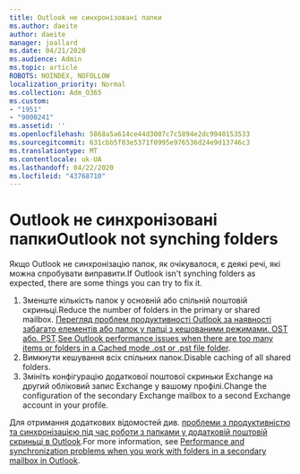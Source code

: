 ```yaml
---
title: Outlook не синхронізовані папки
ms.author: daeite
author: daeite
manager: joallard
ms.date: 04/21/2020
ms.audience: Admin
ms.topic: article
ROBOTS: NOINDEX, NOFOLLOW
localization_priority: Normal
ms.collection: Adm_O365
ms.custom:
- "1951"
- "9000241"
ms.assetid: ''
ms.openlocfilehash: 5868a5a614ce44d3007c7c5894e2dc9940153533
ms.sourcegitcommit: 631cbb5f03e5371f0995e976536d24e9d13746c3
ms.translationtype: MT
ms.contentlocale: uk-UA
ms.lasthandoff: 04/22/2020
ms.locfileid: "43768710"
---
```

# <a name="outlook-not-synching-folders"></a><span data-ttu-id="1a149-102">Outlook не синхронізовані папки</span><span class="sxs-lookup"><span data-stu-id="1a149-102">Outlook not synching folders</span></span>

<span data-ttu-id="1a149-103">Якщо Outlook не синхронізацію папок, як очікувалося, є деякі речі, які можна спробувати виправити.</span><span class="sxs-lookup"><span data-stu-id="1a149-103">If Outlook isn't synching folders as expected, there are some things you can try to fix it.</span></span>

1. <span data-ttu-id="1a149-104">Зменште кількість папок у основній або спільній поштовій скриньці.</span><span class="sxs-lookup"><span data-stu-id="1a149-104">Reduce the number of folders in the primary or shared mailbox.</span></span> <span data-ttu-id="1a149-105">[Перегляд проблем продуктивності Outlook за наявності забагато елементів або папок у папці з кешованими режимами. OST або. PST](https://support.microsoft.com/help/2768656).</span><span class="sxs-lookup"><span data-stu-id="1a149-105">[See Outlook performance issues when there are too many items or folders in a Cached mode .ost or .pst file folder](https://support.microsoft.com/help/2768656).</span></span>
2. <span data-ttu-id="1a149-106">Вимкнути кешування всіх спільних папок.</span><span class="sxs-lookup"><span data-stu-id="1a149-106">Disable caching of all shared folders.</span></span>
3. <span data-ttu-id="1a149-107">Змініть конфігурацію додаткової поштової скриньки Exchange на другий обліковий запис Exchange у вашому профілі.</span><span class="sxs-lookup"><span data-stu-id="1a149-107">Change the configuration of the secondary Exchange mailbox to a second Exchange account in your profile.</span></span>

<span data-ttu-id="1a149-108">Для отримання додаткових відомостей див. [проблеми з продуктивністю та синхронізацією під час роботи з папками у додатковій поштовій скриньці в Outlook](https://support.microsoft.com/help/3115602).</span><span class="sxs-lookup"><span data-stu-id="1a149-108">For more information, see [Performance and synchronization problems when you work with folders in a secondary mailbox in Outlook](https://support.microsoft.com/help/3115602).</span></span>
